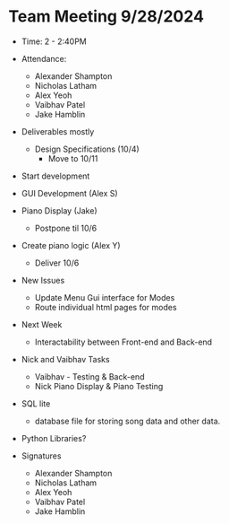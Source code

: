 # Team Meeting 9/28/2024 
* Time: 2 - 2:40PM
* Attendance:
    * Alexander Shampton
    * Nicholas Latham
    * Alex Yeoh
    * Vaibhav Patel
    * Jake Hamblin

* Deliverables mostly
    * Design Specifications (10/4)
        * Move to 10/11
* Start development 
* GUI Development (Alex S)
* Piano Display (Jake)
    * Postpone til 10/6
* Create piano logic (Alex Y)
    * Deliver 10/6
* New Issues
    * Update Menu Gui interface for Modes
    * Route individual html pages for modes
* Next Week
    * Interactability between Front-end and Back-end
* Nick and Vaibhav Tasks
    * Vaibhav - Testing & Back-end
    * Nick Piano Display & Piano Testing
* SQL lite 
    * database file for storing song data and other data.
* Python Libraries?

* Signatures
    * Alexander Shampton
    * Nicholas Latham
    * Alex Yeoh
    * Vaibhav Patel
    * Jake Hamblin
